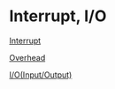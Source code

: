 # Interrupt, I/O

[Interrupt](Interrupt,%20I%20O%20a1210b20311d40388f180cfd24e846ed/Interrupt%204656ee37050a41859188068e70f71f73.md)

[Overhead](Interrupt,%20I%20O%20a1210b20311d40388f180cfd24e846ed/Overhead%20082d12f7ec874109a6e9d05bfa2996e8.md)

[I/O(Input/Output)](Interrupt,%20I%20O%20a1210b20311d40388f180cfd24e846ed/I%20O(Input%20Output)%209579c4dc2b7942febedd4d21195a71be.md)